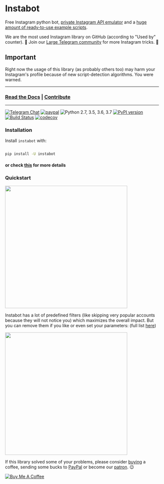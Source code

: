 # Instabot

Free Instagram python bot, [private Instagram API emulator](https://github.com/instagrambot/instabot/tree/master/instabot/api) and a [huge amount of ready-to-use example scripts](https://github.com/instagrambot/instabot/tree/master/examples).

We are the most used Instagram library on GitHub (according to "Used by" counter). 🎉 Join our [Large Telegram community](https://t.me/instabotproject) for more Instagram tricks. 🚀

## Important

Right now the usage of this library (as probably others too) may harm your Instagram's profile because of new script-detection algorithms. You were warned.

---

### [Read the Docs](https://instagrambot.github.io/messidagod/instabot-master/tree/master/docs/en) | [Contribute](https://github.com/instagrambot/docs/blob/master/CONTRIBUTING.md)

---

[![Telegram Chat](https://img.shields.io/badge/chat%20on-Telegram-blue.svg)](https://t.me/instabotproject)
[![paypal](https://img.shields.io/badge/Donate-PayPal-green.svg)](https://paypal.me/okhlopkov/10)
![Python 2.7, 3.5, 3.6, 3.7](https://img.shields.io/badge/python-2.7%2C%203.5%2C%203.6%2C%203.7-blue.svg)
[![PyPI version](https://badge.fury.io/py/instabot.svg)](https://badge.fury.io/py/instabot)
[![Build Status](https://travis-ci.org/instagrambot/instabot.svg?branch=master)](https://travis-ci.org/instagrambot/instabot)
[![codecov](https://codecov.io/gh/instagrambot/instabot/branch/master/graph/badge.svg)](https://codecov.io/gh/instagrambot/instabot)

### Installation

Install `instabot` with:

``` bash

pip install -U instabot
```

#### or check [this](https://instagrambot.github.io/docs/en/#installation) for more details

### Quickstart

<img src="https://user-images.githubusercontent.com/5613295/62396780-b6441c80-b57c-11e9-89b0-931c159f0cab.png" width="400">

Instabot has a lot of predefined filters (like skipping very popular accounts because they will not notice you) which maximizes the overall impact. But you can remove them if you like or even set your parameters: (full list [here](https://github.com/instagrambot/instabot/blob/master/instabot/bot/bot.py#L86))

<img src="https://user-images.githubusercontent.com/5613295/62396777-b5ab8600-b57c-11e9-90a7-56b7294a9a6a.png" width="400">

If this library solved some of your problems, please consider [buying](https://www.buymeacoffee.com/okhlopkov) a coffee, sending some bucks to [PayPal](https://paypal.me/okhlopkov/10) or become our [patron](https://patreon.com/join/morejust). :wink:

<a href="https://www.buymeacoffee.com/okhlopkov" target="_blank"><img src="https://www.buymeacoffee.com/assets/img/custom_images/yellow_img.png" alt="Buy Me A Coffee" style="height: auto !important;width: auto !important;" ></a>
